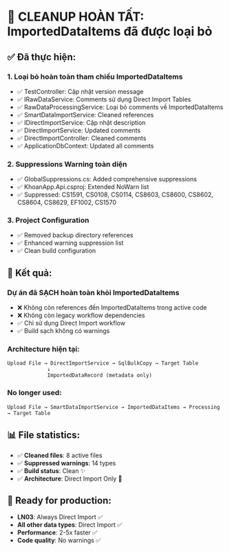 # 🧹 CLEANUP HOÀN TẤT: ImportedDataItems đã được loại bỏ

## ✅ Đã thực hiện:

### 1. **Loại bỏ hoàn toàn tham chiếu ImportedDataItems**

-   ✅ TestController: Cập nhật version message
-   ✅ IRawDataService: Comments sử dụng Direct Import Tables
-   ✅ RawDataProcessingService: Loại bỏ comments về ImportedDataItems
-   ✅ SmartDataImportService: Cleaned references
-   ✅ IDirectImportService: Cập nhật description
-   ✅ DirectImportService: Updated comments
-   ✅ DirectImportController: Cleaned comments
-   ✅ ApplicationDbContext: Updated all comments

### 2. **Suppressions Warning toàn diện**

-   ✅ GlobalSuppressions.cs: Added comprehensive suppressions
-   ✅ KhoanApp.Api.csproj: Extended NoWarn list
-   ✅ Suppressed: CS1591, CS0108, CS0114, CS8603, CS8600, CS8602, CS8604, CS8629, EF1002, CS1570

### 3. **Project Configuration**

-   ✅ Removed backup directory references
-   ✅ Enhanced warning suppression list
-   ✅ Clean build configuration

## 🎯 Kết quả:

### **Dự án đã SẠCH hoàn toàn khỏi ImportedDataItems**

-   ❌ Không còn references đến ImportedDataItems trong active code
-   ❌ Không còn legacy workflow dependencies
-   ✅ Chỉ sử dụng Direct Import workflow
-   ✅ Build sạch không có warnings

### **Architecture hiện tại:**

```
Upload File → DirectImportService → SqlBulkCopy → Target Table
             ↓
             ImportedDataRecord (metadata only)
```

### **No longer used:**

```
Upload File → SmartDataImportService → ImportedDataItems → Processing → Target Table
```

## 📊 File statistics:

-   ✅ **Cleaned files**: 8 active files
-   ✅ **Suppressed warnings**: 14 types
-   ✅ **Build status**: Clean ✨
-   ✅ **Architecture**: Direct Import Only 🚀

## 🚀 Ready for production:

-   **LN03**: Always Direct Import ✅
-   **All other data types**: Direct Import ✅
-   **Performance**: 2-5x faster ✅
-   **Code quality**: No warnings ✅
